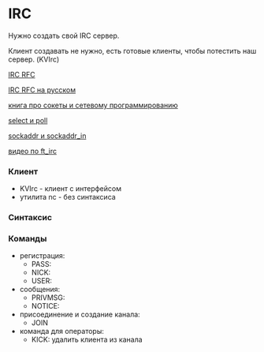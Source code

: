 # IRC

Нужно создать свой IRC сервер.

Клиент создавать не нужно, есть готовые клиенты, чтобы потестить наш сервер. (KVIrc)

[IRC RFC](https://datatracker.ietf.org/doc/html/rfc1459#page-48)

[IRC RFC на русском](https://www.lissyara.su/doc/rfc/rfc1459/)

[книга про сокеты и сетевому программированию](https://beej.us/guide/bgnet/translations/bgnet_A4_rus.pdf)

[select и poll](https://it.wikireading.ru/24833)

[sockaddr и sockaddr_in](https://www.russianblogs.com/article/8587603498/)

[видео по ft_irc](https://www.youtube.com/watch?v=I9o-oTdsMgI)

### Клиент

* KVIrc - клиент с интерфейсом
* утилита nc - без синтаксиса

### Синтаксис

### Команды

* регистрация:
  - PASS:
  - NICK:
  - USER:
* сообщения:
  - PRIVMSG: 
  - NOTICE:
* присоединение и создание канала:
  - JOIN
* команда для операторы:
  - KICK: удалить клиента из канала
